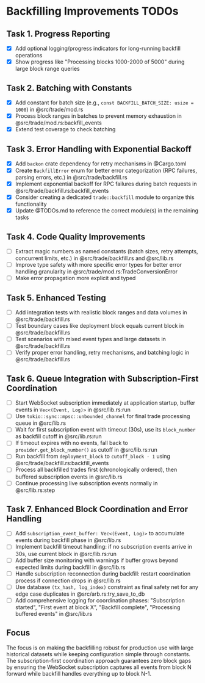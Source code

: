 # Backfilling Improvements TODOs

## Task 1. Progress Reporting

- [x] Add optional logging/progress indicators for long-running backfill operations
- [x] Show progress like "Processing blocks 1000-2000 of 5000" during large block range queries

## Task 2. Batching with Constants

- [x] Add constant for batch size (e.g., `const BACKFILL_BATCH_SIZE: usize = 1000`) in @src/trade/mod.rs
- [x] Process block ranges in batches to prevent memory exhaustion in @src/trade/mod.rs:backfill_events
- [x] Extend test coverage to check batching

## Task 3. Error Handling with Exponential Backoff

- [x] Add `backon` crate dependency for retry mechanisms in @Cargo.toml
- [x] Create `BackfillError` enum for better error categorization (RPC failures, parsing errors, etc.) in @src/trade/backfill.rs
- [x] Implement exponential backoff for RPC failures during batch requests in @src/trade/backfill.rs:backfill_events
- [x] Consider creating a dedicated `trade::backfill` module to organize this functionality
- [x] Update @TODOs.md to reference the correct module(s) in the remaining tasks

## Task 4. Code Quality Improvements

- [ ] Extract magic numbers as named constants (batch sizes, retry attempts, concurrent limits, etc.) in @src/trade/backfill.rs and @src/lib.rs
- [ ] Improve type safety with more specific error types for better error handling granularity in @src/trade/mod.rs:TradeConversionError
- [ ] Make error propagation more explicit and typed

## Task 5. Enhanced Testing

- [ ] Add integration tests with realistic block ranges and data volumes in @src/trade/backfill.rs
- [ ] Test boundary cases like deployment block equals current block in @src/trade/backfill.rs
- [ ] Test scenarios with mixed event types and large datasets in @src/trade/backfill.rs
- [ ] Verify proper error handling, retry mechanisms, and batching logic in @src/trade/backfill.rs

## Task 6. Queue Integration with Subscription-First Coordination

- [ ] Start WebSocket subscription immediately at application startup, buffer events in `Vec<(Event, Log)>` in @src/lib.rs:run
- [ ] Use `tokio::sync::mpsc::unbounded_channel` for final trade processing queue in @src/lib.rs
- [ ] Wait for first subscription event with timeout (30s), use its `block_number` as backfill cutoff in @src/lib.rs:run
- [ ] If timeout expires with no events, fall back to `provider.get_block_number()` as cutoff in @src/lib.rs:run
- [ ] Run backfill from `deployment_block` to `cutoff_block - 1` using @src/trade/backfill.rs:backfill_events
- [ ] Process all backfilled trades first (chronologically ordered), then buffered subscription events in @src/lib.rs
- [ ] Continue processing live subscription events normally in @src/lib.rs:step

## Task 7. Enhanced Block Coordination and Error Handling

- [ ] Add `subscription_event_buffer: Vec<(Event, Log)>` to accumulate events during backfill phase in @src/lib.rs
- [ ] Implement backfill timeout handling: if no subscription events arrive in 30s, use current block in @src/lib.rs:run
- [ ] Add buffer size monitoring with warnings if buffer grows beyond expected limits during backfill in @src/lib.rs
- [ ] Handle subscription reconnection during backfill: restart coordination process if connection drops in @src/lib.rs
- [ ] Use database `(tx_hash, log_index)` constraint as final safety net for any edge case duplicates in @src/arb.rs:try_save_to_db
- [ ] Add comprehensive logging for coordination phases: "Subscription started", "First event at block X", "Backfill complete", "Processing buffered events" in @src/lib.rs

## Focus

The focus is on making the backfilling robust for production use with large historical datasets while keeping configuration simple through constants. The subscription-first coordination approach guarantees zero block gaps by ensuring the WebSocket subscription captures all events from block N forward while backfill handles everything up to block N-1.

